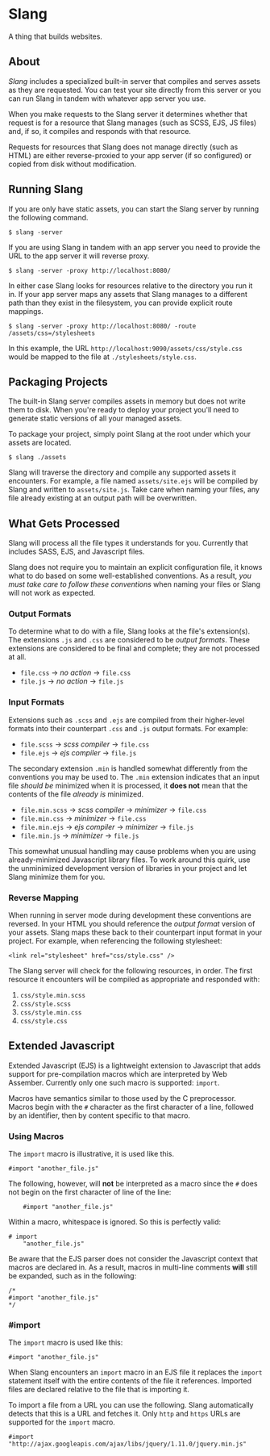 Slang
======

A thing that builds websites.

About
-----

*Slang* includes a specialized built-in server that compiles and serves assets as they are requested. You can test your site directly from this server or you can run Slang in tandem with whatever app server you use.

When you make requests to the Slang server it determines whether that request is for a resource that Slang manages (such as SCSS, EJS, JS files) and, if so, it compiles and responds with that resource.

Requests for resources that Slang does not manage directly (such as HTML) are either reverse-proxied to your app server (if so configured) or copied from disk without modification.

Running Slang
--------------

If you are only have static assets, you can start the Slang server by running the following command.

	$ slang -server

If you are using Slang in tandem with an app server you need to provide the URL to the app server it will reverse proxy.

	$ slang -server -proxy http://localhost:8080/

In either case Slang looks for resources relative to the directory you run it in. If your app server maps any assets that Slang manages to a different path than they exist in the filesystem, you can provide explicit route mappings.

	$ slang -server -proxy http://localhost:8080/ -route /assets/css=/stylesheets

In this example, the URL `http://localhost:9090/assets/css/style.css` would be mapped to the file at `./stylesheets/style.css`.

Packaging Projects
------------------

The built-in Slang server compiles assets in memory but does not write them to disk. When you're ready to deploy your project you'll need to generate static versions of all your managed assets.

To package your project, simply point Slang at the root under which your assets are located.

	$ slang ./assets

Slang will traverse the directory and compile any supported assets it encounters. For example, a file named `assets/site.ejs` will be compiled by Slang and written to `assets/site.js`. Take care when naming your files, any file already existing at an output path will be overwritten.

What Gets Processed
-------------------

Slang will process all the file types it understands for you. Currently that includes SASS, EJS, and Javascript files.

Slang does not require you to maintain an explicit configuration file, it knows what to do based on some well-established conventions. As a result, *you must take care to follow these conventions* when naming your files or Slang will not work as expected.

### Output Formats

To determine what to do with a file, Slang looks at the file's extension(s). The extensions `.js` and `.css` are considered to be *output formats*. These extensions are considered to be final and complete; they are not processed at all.

* `file.css` → *no action* → `file.css`
* `file.js` → *no action* → `file.js`

### Input Formats

Extensions such as `.scss` and `.ejs` are compiled from their higher-level formats into their counterpart `.css` and `.js` output formats. For example:

* `file.scss` → *scss compiler* → `file.css`
* `file.ejs` → *ejs compiler* → `file.js`

The secondary extension `.min` is handled somewhat differently from the conventions you may be used to. The `.min` extension indicates that an input file *should be* minimized when it is processed, it **does not** mean that the contents of the file *already is* minimized.

* `file.min.scss` → *scss compiler*  → *minimizer* → `file.css`
* `file.min.css` → *minimizer* → `file.css`
* `file.min.ejs` → *ejs compiler*  → *minimizer* → `file.js`
* `file.min.js` → *minimizer* → `file.js`

This somewhat unusual handling may cause problems when you are using already-minimized Javascript library files. To work around this quirk, use the unminimized development version of libraries in your project and let Slang minimize them for you.

### Reverse Mapping

When running in server mode during development these conventions are reversed. In your HTML you should reference the *output format* version of your assets. Slang maps these back to their counterpart input format in your project. For example, when referencing the following stylesheet:

	<link rel="stylesheet" href="css/style.css" />

The Slang server will check for the following resources, in order. The first resource it encounters will be compiled as appropriate and responded with:

1. `css/style.min.scss`
2. `css/style.scss`
3. `css/style.min.css`
4. `css/style.css`

Extended Javascript
-------------------

Extended Javascript (EJS) is a lightweight extension to Javascript that adds support for pre-compilation macros which are interpreted by Web Assember. Currently only one such macro is supported: `import`.

Macros have semantics similar to those used by the C preprocessor. Macros begin with the `#` character as the first character of a line, followed by an identifier, then by content specific to that macro.

### Using Macros

The `import` macro is illustrative, it is used like this.

	#import "another_file.js"
	
The following, however, will **not** be interpreted as a macro since the `#` does not begin on the first character of line of the line:

	    #import "another_file.js"

Within a macro, whitespace is ignored. So this is perfectly valid:

	# import
		"another_file.js"

Be aware that the EJS parser does not consider the Javascript context that macros are declared in. As a result, macros in multi-line comments **will** still be expanded, such as in the following:

	/*
	#import "another_file.js"
	*/

### #import

The `import` macro is used like this:

	#import "another_file.js"

When Slang encounters an `import` macro in an EJS file it replaces the `import` statement itself with the entire contents of the file it references. Imported files are declared relative to the file that is importing it.

To import a file from a URL you can use the following. Slang automatically detects that this is a URL and fetches it. Only `http` and `https` URLs are supported for the `import` macro.

	#import "http://ajax.googleapis.com/ajax/libs/jquery/1.11.0/jquery.min.js"

